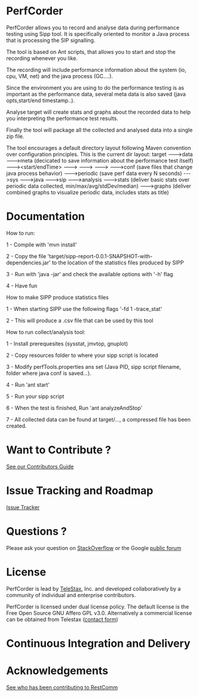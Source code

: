 PerfCorder
============

PerfCorder allows you to record and analyse data during performance testing using Sipp tool.
It is specifically oriented to monitor a Java process that is processing the SIP signalling.

The tool is based on Ant scripts, that allows you to start and stop the recording whenever you like.

The recording will include performance information about the system (io, cpu, VM, net) and the java process (GC....).

Since the environment you are using to do the performance testing is as important as the performance data, several meta data is also saved (java opts,start/end timestamp..).

Analyse target will create stats and graphs about the recorded data to help you interpreting the performance test results.

Finally the tool will package all the collected and analysed data into a single zip file.

The tool encourages a default directory layout following Maven convention over configuration principles. 
This is the current dir layout:
target
--->data
    --->meta (decicated to save information about the performance test itself)
        ---><start/endTime>
        ---><copyOfsippScript>
        ---><jar files mounted by java process>
        ---><JVM options used to start the java process>
    --->conf (save files that change java process behavior)
    --->periodic (save perf data every N seconds)
        --->sys
        --->java
        --->sip
--->analysis
    --->stats (deliver basic stats over periodic data collected, min/max/avg/stdDev/median)
    --->graphs (deliver combined graphs to visualize periodic data, includes stats as title)

Documentation
========
How to run:

1 - Compile with 'mvn install'

2 - Copy the file 'target/sipp-report-0.0.1-SNAPSHOT-with-dependencies.jar' to the location of the statistics files produced by SIPP

3 - Run with 'java -jar' and check the available options with '-h' flag

4 - Have fun

How to make SIPP produce statistics files

1 - When starting SIPP use the following flags '-fd 1 -trace_stat'

2 - This will produce a .csv file that can be used by this tool

How to run collect/analysis tool:

1 - Install prerequesites (sysstat, jmvtop, gnuplot)

2 - Copy resources folder to where your sipp script is located

3 - Modify perfTools.properties ans set (Java PID, sipp script filename, folder where java conf is saved...).

4 - Run 'ant start'

5 - Run your sipp script

6 - When the test is finished, Run 'ant analyzeAndStop'

7 - All collected data can be found at target/..., a compressed file has been created.

Want to Contribute ? 
========
[See our Contributors Guide](https://github.com/Mobicents/sip-servlets/wiki/Contribute-to-Mobicents-SIP-Servlets)

Issue Tracking and Roadmap
========
[Issue Tracker](https://github.com/Mobicents/PerfCorder/issues)

Questions ?
========
Please ask your question on [StackOverflow](http://stackoverflow.com/search?q=mobicents) or the Google [public forum](http://groups.google.com/group/mobicents-public)

License
========

PerfCorder is lead by [TeleStax](http://www.telestax.com/), Inc. and developed collaboratively by a community of individual and enterprise contributors.

PerfCorder is licensed under dual license policy. The default license is the Free Open Source GNU Affero GPL v3.0. Alternatively a commercial license can be obtained from Telestax ([contact form](http://www.telestax.com/contactus/#InquiryForm))

Continuous Integration and Delivery
========

Acknowledgements
========
[See who has been contributing to RestComm](http://www.telestax.com/opensource/acknowledgments/)
